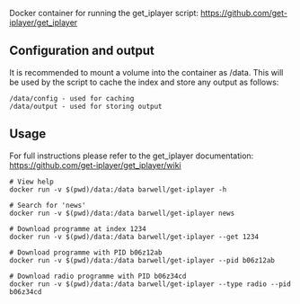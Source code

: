 Docker container for running the get_iplayer script: https://github.com/get-iplayer/get_iplayer

## Configuration and output

It is recommended to mount a volume into the container as /data. This will be used by the script to cache the index and store any output as follows:
```
/data/config - used for caching
/data/output - used for storing output
```

## Usage

For full instructions please refer to the get_iplayer documentation: https://github.com/get-iplayer/get_iplayer/wiki

```
# View help
docker run -v $(pwd)/data:/data barwell/get-iplayer -h

# Search for 'news'
docker run -v $(pwd)/data:/data barwell/get-iplayer news

# Download programme at index 1234
docker run -v $(pwd)/data:/data barwell/get-iplayer --get 1234

# Download programme with PID b06z12ab
docker run -v $(pwd)/data:/data barwell/get-iplayer --pid b06z12ab

# Download radio programme with PID b06z34cd
docker run -v $(pwd)/data:/data barwell/get-iplayer --type radio --pid b06z34cd
```
